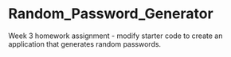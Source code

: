 # Random_Password_Generator
Week 3 homework assignment - modify starter code to create an application that generates random passwords.
